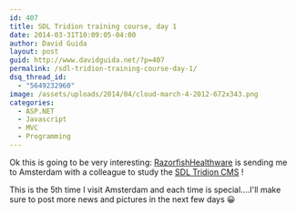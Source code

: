 ```yaml
---
id: 407
title: SDL Tridion training course, day 1
date: 2014-03-31T10:09:05-04:00
author: David Guida
layout: post
guid: http://www.davidguida.net/?p=407
permalink: /sdl-tridion-training-course-day-1/
dsq_thread_id:
  - "5649232960"
image: /assets/uploads/2014/04/cloud-march-4-2012-672x343.png
categories:
  - ASP.NET
  - Javascript
  - MVC
  - Programming
---
```

Ok this is going to be very interesting: <a title="RazorfishHealthware" href="http://www.razorfishhealthware.com" target="_blank">RazorfishHealthware</a> is sending me to Amsterdam with a colleague to study the <a title="SDL Tridion" href="http://www.sdl.com/products/tridion/" target="_blank">SDL Tridion CMS</a> !

This is the 5th time I visit Amsterdam and each time is special&#8230;.I'll make sure to post more news and pictures in the next few days 😀

<div class="post-details-footer-widgets">
</div>